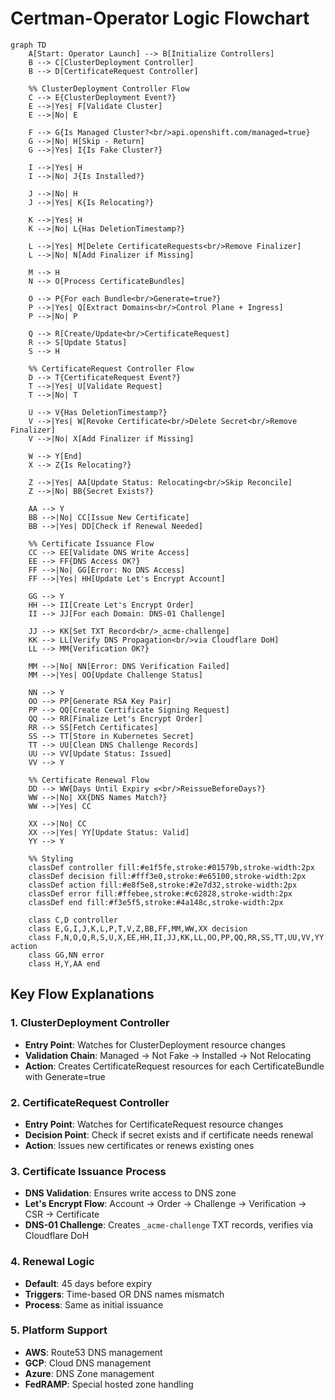 # Certman-Operator Logic Flowchart

```mermaid
graph TD
    A[Start: Operator Launch] --> B[Initialize Controllers]
    B --> C[ClusterDeployment Controller]
    B --> D[CertificateRequest Controller]

    %% ClusterDeployment Controller Flow
    C --> E{ClusterDeployment Event?}
    E -->|Yes| F[Validate Cluster]
    E -->|No| E

    F --> G{Is Managed Cluster?<br/>api.openshift.com/managed=true}
    G -->|No| H[Skip - Return]
    G -->|Yes| I{Is Fake Cluster?}

    I -->|Yes| H
    I -->|No| J{Is Installed?}

    J -->|No| H
    J -->|Yes| K{Is Relocating?}

    K -->|Yes| H
    K -->|No| L{Has DeletionTimestamp?}

    L -->|Yes| M[Delete CertificateRequests<br/>Remove Finalizer]
    L -->|No| N[Add Finalizer if Missing]

    M --> H
    N --> O[Process CertificateBundles]

    O --> P{For each Bundle<br/>Generate=true?}
    P -->|Yes| Q[Extract Domains<br/>Control Plane + Ingress]
    P -->|No| P

    Q --> R[Create/Update<br/>CertificateRequest]
    R --> S[Update Status]
    S --> H

    %% CertificateRequest Controller Flow
    D --> T{CertificateRequest Event?}
    T -->|Yes| U[Validate Request]
    T -->|No| T

    U --> V{Has DeletionTimestamp?}
    V -->|Yes| W[Revoke Certificate<br/>Delete Secret<br/>Remove Finalizer]
    V -->|No| X[Add Finalizer if Missing]

    W --> Y[End]
    X --> Z{Is Relocating?}

    Z -->|Yes| AA[Update Status: Relocating<br/>Skip Reconcile]
    Z -->|No| BB{Secret Exists?}

    AA --> Y
    BB -->|No| CC[Issue New Certificate]
    BB -->|Yes| DD[Check if Renewal Needed]

    %% Certificate Issuance Flow
    CC --> EE[Validate DNS Write Access]
    EE --> FF{DNS Access OK?}
    FF -->|No| GG[Error: No DNS Access]
    FF -->|Yes| HH[Update Let's Encrypt Account]

    GG --> Y
    HH --> II[Create Let's Encrypt Order]
    II --> JJ[For each Domain: DNS-01 Challenge]

    JJ --> KK[Set TXT Record<br/>_acme-challenge]
    KK --> LL[Verify DNS Propagation<br/>via Cloudflare DoH]
    LL --> MM{Verification OK?}

    MM -->|No| NN[Error: DNS Verification Failed]
    MM -->|Yes| OO[Update Challenge Status]

    NN --> Y
    OO --> PP[Generate RSA Key Pair]
    PP --> QQ[Create Certificate Signing Request]
    QQ --> RR[Finalize Let's Encrypt Order]
    RR --> SS[Fetch Certificates]
    SS --> TT[Store in Kubernetes Secret]
    TT --> UU[Clean DNS Challenge Records]
    UU --> VV[Update Status: Issued]
    VV --> Y

    %% Certificate Renewal Flow
    DD --> WW{Days Until Expiry ≤<br/>ReissueBeforeDays?}
    WW -->|No| XX{DNS Names Match?}
    WW -->|Yes| CC

    XX -->|No| CC
    XX -->|Yes| YY[Update Status: Valid]
    YY --> Y

    %% Styling
    classDef controller fill:#e1f5fe,stroke:#01579b,stroke-width:2px
    classDef decision fill:#fff3e0,stroke:#e65100,stroke-width:2px
    classDef action fill:#e8f5e8,stroke:#2e7d32,stroke-width:2px
    classDef error fill:#ffebee,stroke:#c62828,stroke-width:2px
    classDef end fill:#f3e5f5,stroke:#4a148c,stroke-width:2px

    class C,D controller
    class E,G,I,J,K,L,P,T,V,Z,BB,FF,MM,WW,XX decision
    class F,N,O,Q,R,S,U,X,EE,HH,II,JJ,KK,LL,OO,PP,QQ,RR,SS,TT,UU,VV,YY action
    class GG,NN error
    class H,Y,AA end
```

## Key Flow Explanations

### 1. ClusterDeployment Controller
- **Entry Point**: Watches for ClusterDeployment resource changes
- **Validation Chain**: Managed → Not Fake → Installed → Not Relocating
- **Action**: Creates CertificateRequest resources for each CertificateBundle with Generate=true

### 2. CertificateRequest Controller
- **Entry Point**: Watches for CertificateRequest resource changes
- **Decision Point**: Check if secret exists and if certificate needs renewal
- **Action**: Issues new certificates or renews existing ones

### 3. Certificate Issuance Process
- **DNS Validation**: Ensures write access to DNS zone
- **Let's Encrypt Flow**: Account → Order → Challenge → Verification → CSR → Certificate
- **DNS-01 Challenge**: Creates `_acme-challenge` TXT records, verifies via Cloudflare DoH

### 4. Renewal Logic
- **Default**: 45 days before expiry
- **Triggers**: Time-based OR DNS names mismatch
- **Process**: Same as initial issuance

### 5. Platform Support
- **AWS**: Route53 DNS management
- **GCP**: Cloud DNS management
- **Azure**: DNS Zone management
- **FedRAMP**: Special hosted zone handling